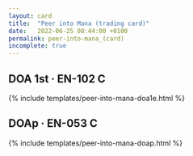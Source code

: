 ```yaml
---
layout: card
title:  "Peer into Mana (trading card)"
date:   2022-06-25 08:44:00 +0100
permalink: peer-into-mana_(card)
incomplete: true
---
```


## DOA 1st &middot; EN-102 C

{% include templates/peer-into-mana-doa1e.html %}


## DOAp &middot; EN-053 C

{% include templates/peer-into-mana-doap.html %}
